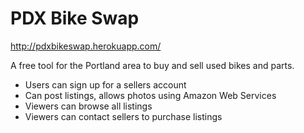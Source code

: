 PDX Bike Swap
=========

http://pdxbikeswap.herokuapp.com/

A free tool for the Portland area to buy and sell used bikes and parts.

  - Users can sign up for a sellers account
  - Can post listings, allows photos using Amazon Web Services
  - Viewers can browse all listings
  - Viewers can contact sellers to purchase listings
